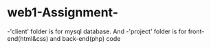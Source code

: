 # web1-Assignment-
-'client' folder is for mysql database. And 
 -'project' folder is for front-end(html&css) and back-end(php) code
